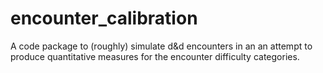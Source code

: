 # encounter_calibration
 A code package to (roughly) simulate d&d encounters in an an attempt to produce quantitative measures for the encounter difficulty categories.

